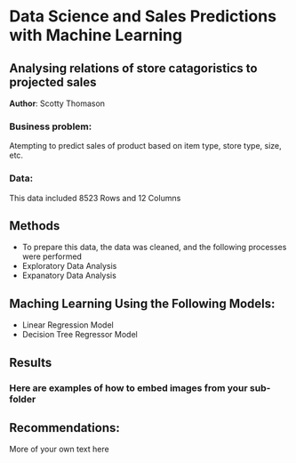 # Data Science and Sales Predictions with Machine Learning
## Analysing relations of store catagoristics to projected sales 

**Author**: Scotty Thomason

### Business problem:

Atempting to predict sales of product based on item type, store type, size, etc.


### Data:
This data included 8523 Rows and 12 Columns


## Methods
- To prepare this data, the data was cleaned, and the following processes were performed
- Exploratory Data Analysis
- Expanatory Data Analysis
## Maching Learning Using the Following Models:
- Linear Regression Model
- Decision Tree Regressor Model

## Results

### Here are examples of how to embed images from your sub-folder


## Recommendations:

More of your own text here







